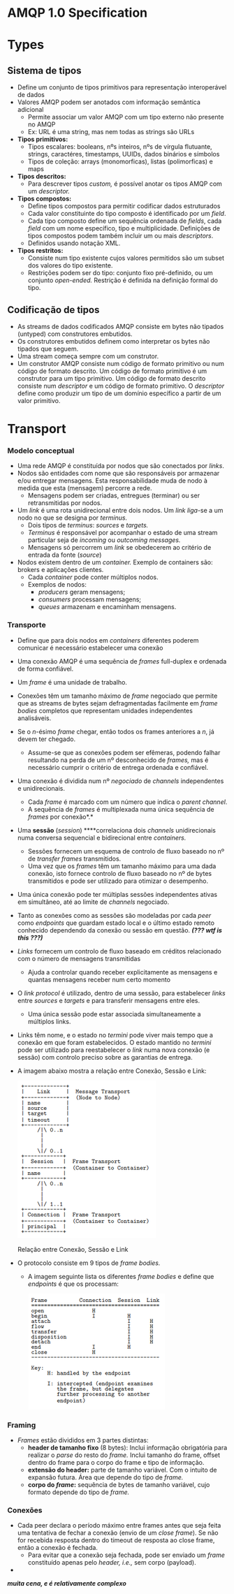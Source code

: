 # AMQP 1.0 Specification

# Types

## Sistema de tipos

- Define um conjunto de tipos primitivos para representação interoperável de dados
- Valores AMQP podem ser anotados com informação semântica adicional
    - Permite associar um valor AMQP com um tipo externo não presente no AMQP
    - Ex: URL é uma string, mas nem todas as strings são URLs
- **Tipos primitivos:**
    - Tipos escalares: booleans, nºs inteiros, nºs de vírgula flutuante, strings, caractéres, timestamps, UUIDs, dados binários e símbolos
    - Tipos de coleção: arrays (monomorficas), listas (polimorficas) e maps
- **Tipos descritos:**
    - Para descrever tipos *custom,* é possível anotar os tipos AMQP com um *descriptor.*
- **Tipos compostos:**
    - Define tipos compostos para permitir codificar dados estruturados
    - Cada valor constituinte do tipo composto é identificado por um *field*.
    - Cada tipo composto define um sequência ordenada de *fields*, cada *field* com um nome específico, tipo e multiplicidade.  Definições de tipos compostos podem também incluir um ou mais *descriptors*.
    - Definidos usando notação XML.
- **Tipos restritos:**
    - Consiste num tipo existente cujos valores permitidos são um subset dos valores do tipo existente.
    - Restrições podem ser do tipo: conjunto fixo pré-definido, ou um conjunto *open-ended.* Restrição é definida na definição formal do tipo.

## Codificação de tipos

- As streams de dados codificados AMQP consiste em bytes não tipados (untyped) com construtores embutidos.
- Os construtores embutidos definem como interpretar os bytes não tipados que seguem.
- Uma stream começa sempre com um construtor.
- Um construtor AMQP consiste num código de formato primitivo ou num código de formato descrito. Um código de formato primitivo é um construtor para um tipo primitivo. Um código de formato descrito consiste num *descriptor* e um código de formato primitivo. O *descriptor* define como produzir um tipo de um domínio específico a partir de um valor primitivo.

# Transport

### Modelo conceptual

- Uma rede AMQP é constituída por nodos que são conectados por *links*.
- Nodos são entidades com nome que são responsáveis por armazenar e/ou entregar mensagens. Esta responsabilidade muda de nodo à medida que esta (mensagem) percorre a rede.
    - Mensagens podem ser criadas, entregues (terminar) ou ser retransmitidas por nodos.
- Um *link* é uma rota unidirecional entre dois nodos. Um *link liga*-se a um nodo no que se designa por *terminus.*
    - Dois tipos de *terminus*: *sources* e *targets.*
    - *Terminus* é responsável por acompanhar o estado de uma stream particular seja de *incoming* ou *outcoming messages.*
    - Mensagens só percorrem um *link* se obedecerem ao critério de entrada da fonte (*source*)
- Nodos existem dentro de um *container.* Exemplo de containers são: brokers e aplicações clientes.
    - Cada *container* pode conter múltiplos nodos.
    - Exemplos de nodos:
        - *producers* geram mensagens;
        - *consumers* processam mensagens;
        - *queues* armazenam e encaminham mensagens.

### Transporte

- Define que para dois nodos em *containers* diferentes poderem comunicar é necessário estabelecer uma conexão
- Uma conexão AMQP é uma sequência de *frames* full-duplex e ordenada de forma confiável.
- Um *frame* é uma unidade de trabalho.
- Conexões têm um tamanho máximo de *frame* negociado que permite que as streams de bytes sejam defragmentadas facilmente em *frame bodies* completos que representam unidades independentes analisáveis.
- Se o *n*-ésimo *frame* chegar, então todos os frames anteriores a *n*, já devem ter chegado.
    - Assume-se que as conexões podem ser efêmeras, podendo falhar resultando na perda de um nº desconhecido de *frames,* mas é necessário cumprir o critério de entrega ordenada e confiável.
- Uma conexão é dividida num nº *negociado* de *channels* independentes e unidirecionais.
    - Cada *frame* é marcado com um número que indica o *parent channel*.
    - A sequência de *frames* é multiplexada numa única sequência de *frames* por conexão*.*
- Uma **sessão** (*session*) ****correlaciona dois *channels* unidirecionais numa conversa sequencial e bidirecional entre *containers.*
    - Sessões fornecem um esquema de controlo de fluxo baseado no nº de *transfer frames* transmitidos.
    - Uma vez que os *frames* têm um tamanho máximo para uma dada conexão, isto fornece controlo de fluxo baseado no nº de bytes transmitidos e pode ser utilizado para otimizar o desempenho.
- Uma única conexão pode ter múltiplas sessões independentes ativas em simultâneo, até ao limite de *channels* negociado.
- Tanto as conexões como as sessões são modeladas por cada *peer* como *endpoints* que guardam estado local e o último estado remoto conhecido dependendo da conexão ou sessão em questão. ***(??? wtf is this ???)***
- *Links* fornecem um controlo de fluxo baseado em créditos relacionado com o número de mensagens transmitidas
    - Ajuda a controlar quando receber explicitamente as mensagens e quantas mensagens receber num certo momento
- O *link protocol* é utilizado, dentro de uma sessão, para estabelecer *links* entre *sources* e *targets* e para transferir mensagens entre eles.
    - Uma única sessão pode estar associada simultaneamente a múltiplos links.
- Links têm nome, e o estado no *termini* pode viver mais tempo que a conexão em que foram estabelecidos. O estado mantido no *termini* pode ser utilizado para reestabelecer o *link* numa nova conexão (e sessão) com controlo preciso sobre as garantias de entrega.
- A imagem abaixo mostra a relação entre Conexão, Sessão e Link:
    
    ![Relação entre Conexão, Sessão e Link](AMQP%201%200%20Specification%20a0c5461a076c457a922762bd26ea16b0/Untitled.png)
    
    Relação entre Conexão, Sessão e Link
    
- O protocolo consiste em 9 tipos de *frame bodies.*
    - A imagem seguinte lista os diferentes *frame bodies* e define que *endpoints* é que os processam:
        
        ![Untitled](AMQP%201%200%20Specification%20a0c5461a076c457a922762bd26ea16b0/Untitled%201.png)
        
    

### Framing

- *Frames* estão divididos em 3 partes distintas:
    - **header de tamanho fixo** (8 bytes): Inclui informação obrigatória para realizar o *parse* do resto do *frame.* Inclui tamanho do frame, offset dentro do frame para o corpo do frame e tipo de informação.
    - **extensão do header:** parte de tamanho variável. Com o intuito de expansão futura. Área que depende do tipo de *frame.*
    - **corpo do *frame*:** sequência de bytes de tamanho variável, cujo formato depende do tipo de *frame.*

### Conexões

- Cada peer declara o período máximo entre frames antes que seja feita uma tentativa de fechar a conexão (envio de um *close frame*). Se não for recebida resposta dentro do timeout de resposta ao close frame, então a conexão é fechada.
    - Para evitar que a conexão seja fechada, pode ser enviado um *frame* constituído apenas pelo *header, i.e.,* sem corpo (payload).
- 

***muita cena, e é relativamente complexo***